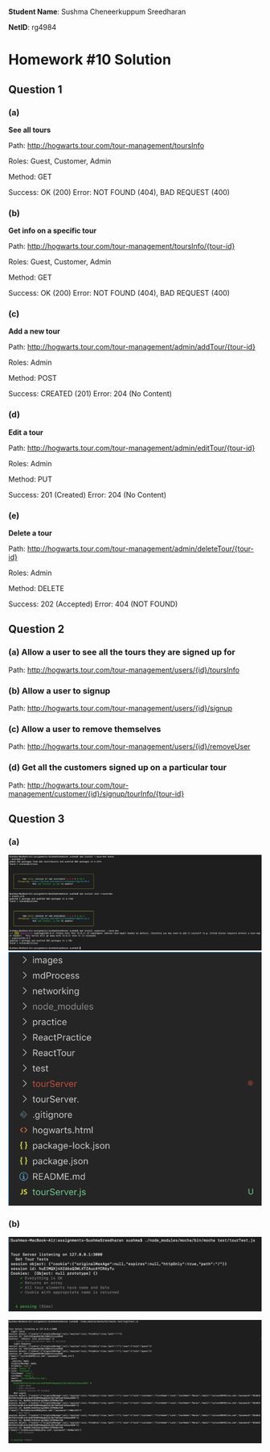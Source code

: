 **Student Name**:  Sushma Cheneerkuppum Sreedharan

**NetID**: rg4984

# Homework #10 Solution

## Question 1 

### (a)

**See all tours**

Path: http://hogwarts.tour.com/tour-management/toursInfo

Roles: Guest, Customer, Admin

Method: GET

Success: OK (200)
Error: NOT FOUND (404), BAD REQUEST (400)

### (b)
**Get info on a specific tour**

Path: http://hogwarts.tour.com/tour-management/toursInfo/{tour-id}

Roles: Guest, Customer, Admin

Method: GET

Success: OK (200)
Error: NOT FOUND (404), BAD REQUEST (400)

### (c)
**Add a new tour**

Path: http://hogwarts.tour.com/tour-management/admin/addTour/{tour-id}

Roles: Admin

Method: POST

Success: CREATED (201)
Error:  204 (No Content)

### (d)
**Edit a tour**

Path: http://hogwarts.tour.com/tour-management/admin/editTour/{tour-id}

Roles: Admin

Method: PUT

Success: 201 (Created)
Error: 204 (No Content) 


### (e)
**Delete a tour**

Path: http://hogwarts.tour.com/tour-management/admin/deleteTour/{tour-id}

Roles: Admin

Method: DELETE

Success: 202 (Accepted)
Error: 404 (NOT FOUND) 

## Question 2

### (a) Allow a user to see all the tours they are signed up for

Path: http://hogwarts.tour.com/tour-management/users/{id}/toursInfo

### (b) Allow a user to signup

Path: http://hogwarts.tour.com/tour-management/users/{id}/signup

### (c) Allow a user to remove themselves

Path: http://hogwarts.tour.com/tour-management/users/{id}/removeUser

### (d) Get all the customers signed up on a particular tour

Path: http://hogwarts.tour.com/tour-management/customer/{id}/signup/tourInfo/{tour-id}


## Question 3

### (a)
![Developer-tool Screenshot](images/mochaTest.png)
![Developer-tool Screenshot](images/separateServer.png)

### (b)

![Developer-tool Screenshot](images/mochaTourTest.png)

![Developer-tool Screenshot](images/mochaLoginTest.png)